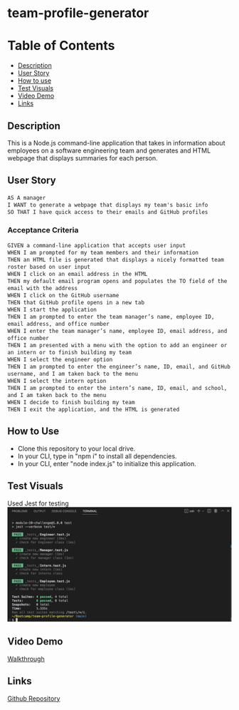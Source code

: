 # team-profile-generator

# Table of Contents
* [Description](#description)
* [User Story](#userstory)
* [How to use](#use)
* [Test Visuals](#testvisuals)
* [Video Demo](#videodemo)
* [Links](#links)

## Description
This is a Node.js command-line application that takes in information about employees on a software engineering team and generates and HTML webpage that displays summaries for each person.

## User Story
```
AS A manager
I WANT to generate a webpage that displays my team's basic info
SO THAT I have quick access to their emails and GitHub profiles
```
### Acceptance Criteria
```
GIVEN a command-line application that accepts user input
WHEN I am prompted for my team members and their information
THEN an HTML file is generated that displays a nicely formatted team roster based on user input
WHEN I click on an email address in the HTML
THEN my default email program opens and populates the TO field of the email with the address
WHEN I click on the GitHub username
THEN that GitHub profile opens in a new tab
WHEN I start the application
THEN I am prompted to enter the team manager’s name, employee ID, email address, and office number
WHEN I enter the team manager’s name, employee ID, email address, and office number
THEN I am presented with a menu with the option to add an engineer or an intern or to finish building my team
WHEN I select the engineer option
THEN I am prompted to enter the engineer’s name, ID, email, and GitHub username, and I am taken back to the menu
WHEN I select the intern option
THEN I am prompted to enter the intern’s name, ID, email, and school, and I am taken back to the menu
WHEN I decide to finish building my team
THEN I exit the application, and the HTML is generated
```

## How to Use
- Clone this repository to your local drive.
- In your CLI, type in "npm i" to install all dependencies.
- In your CLI, enter "node index.js" to initialize this application.



## Test Visuals
Used Jest for testing
![Jest Test](./images/testResults.png)


## Video Demo
[Walkthrough](./images/vidWalkthrough/teamProfileGenerator.mp4)




## Links
[Github Repository]()